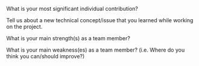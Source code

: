 What is your most significant individual contribution?

Tell us about a new technical concept/issue that you learned while working on the project.

What is your main strength(s) as a team member?

What is your main weakness(es) as a team member? (i.e. Where do you think you can/should improve?)
